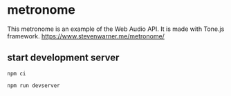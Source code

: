 # metronome
This metronome is an example of the Web Audio API. It is made with Tone.js framework.
https://www.stevenwarner.me/metronome/


## start development server
`npm ci`

`npm run devserver`
